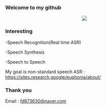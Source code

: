 ### Welcome to my github
<p align="center"><img src="https://user-images.githubusercontent.com/43025347/106383890-a6c0c080-640b-11eb-8959-4f5284913cca.png"></p>

### Interesting

-Speech Recognition(Real time ASR)

-Speech Synthesis

-Speech to Speech

My goal is non-standard speech ASR : https://sites.research.google/euphonia/about/

### Thank you

Email : fd873630@naver.com


<!--
**fd873630/fd873630** is a ✨ _special_ ✨ repository because its `README.md` (this file) appears on your GitHub profile.
